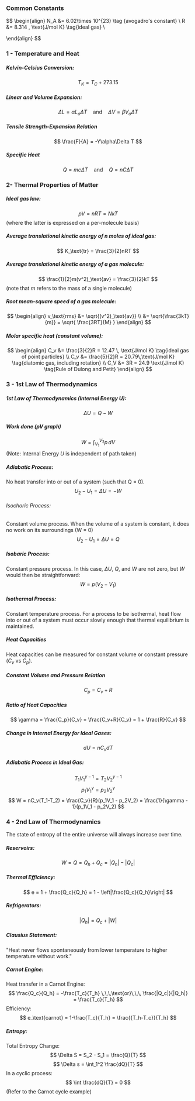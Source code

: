 ### Common Constants
$$
\begin{align}
N_A &= 6.02\times 10^{23} \tag {avogadro's constant} \\
R &= 8.314 \, \text{J/mol K} \tag{ideal gas} \\

\end{align}
$$
### 1 - Temperature and Heat
##### Kelvin-Celsius Conversion:
$$
T_K = T_C + 273.15
$$
##### Linear and Volume Expansion:
$$
\Delta L = \alpha L_o\Delta T \quad \text{and} \quad \Delta V = \beta V_o\Delta T \tag{where $3\alpha = \beta$}
$$
##### Tensile Strength-Expansion Relation
$$
\frac{F}{A} = -Y\alpha\Delta T
$$
##### Specific Heat
$$
Q = mc\Delta T \quad \text{and} \quad Q = nC\Delta T \tag{$C$ is molar specific heat}
$$

### 2- Thermal Properties of Matter
##### Ideal gas law:
$$
pV = nRT = NkT
$$
(where the latter is expressed on a per-molecule basis)

##### Average translational kinetic energy of $n$ moles of ideal gas:
$$
K_\text{tr} = \frac{3}{2}nRT
$$
##### Average translational kinetic energy of a gas molecule:
$$
\frac{1}{2}m(v^2)_\text{av} = \frac{3}{2}kT
$$
(note that $m$ refers to the mass of a single molecule)

##### Root mean-square speed of a gas molecule:
$$
\begin{align}
v_\text{rms} &= \sqrt{(v^2)_\text{av}} \\
&= \sqrt{\frac{3kT}{m}} = \sqrt{ \frac{3RT}{M} }
\end{align}
$$
##### Molar specific heat (constant volume):
$$
\begin{align}
C_v &= \frac{3}{2}R = 12.47 \, \text{J/mol K} \tag{ideal gas of point particles} \\
C_v &= \frac{5}{2}R = 20.79\,\text{J/mol K} \tag{diatomic gas, including rotation} \\
C_V &= 3R = 24.9 \text{J/mol K} \tag{Rule of Dulong and Petit}
\end{align}
$$
### 3 - 1st Law of Thermodynamics
##### 1st Law of Thermodynamics (Internal Energy $U$):
$$
\Delta U = Q-W
$$
##### Work done (pV graph)
$$
W = \int_{V_1}^{V_2} p \, dV \tag{or area under the pV curve}
$$
(Note: Internal Energy $U$ is independent of path taken)

##### Adiabatic Process:
No heat transfer into or out of a system (such that Q = 0).
$$
U_2 - U_1 = \Delta U = -W
$$
###### Isochoric Process:
Constant volume process.
When the volume of a system is constant, it does no work on its surroundings (W = 0)
$$
U_2 - U_1 = \Delta U = Q
$$

##### Isobaric Process:
Constant pressure process.
In this case, $\Delta U$, $Q$, and $W$ are not zero, but $W$ would then be straightforward:
$$
W = p(V_2-V_1)
$$

##### Isothermal Process:
Constant temperature process.
For a process to be isothermal, heat flow into or out of a system must occur slowly enough that thermal equilibrium is maintained.

##### Heat Capacities
Heat capacities can be measured for constant volume or constant pressure ($C_v$ vs $C_p$).

##### Constant Volume and Pressure Relation
$$
C_p = C_v + R
$$
##### Ratio of Heat Capacities
$$
\gamma = \frac{C_p}{C_v} = \frac{C_v+R}{C_v} = 1 + \frac{R}{C_v}
$$
##### Change in Internal Energy for Ideal Gases:
$$
dU = nC_vdT
$$
##### Adiabatic Process in Ideal Gas:
$$
T_1V_1^{\gamma-1} = T_2V_2^{\gamma-1}
$$
$$
p_1V_1^\gamma = p_2V_2^\gamma
$$
$$
W = nC_v(T_1-T_2) = \frac{C_v}{R}(p_1V_1 - p_2V_2) = \frac{1}{\gamma - 1}(p_1V_1 - p_2V_2)
$$
### 4 - 2nd Law of Thermodynamics
The state of entropy of the entire universe will always increase over time.

##### Reservoirs:
$$
W = Q = Q_h + Q_c = |Q_h| - |Q_c|
$$
##### Thermal Efficiency:
$$
e = 1 + \frac{Q_c}{Q_h} = 1 - \left|\frac{Q_c}{Q_h}\right|
$$

##### Refrigerators:
$$
|Q_h| = Q_c + |W|
$$
##### Clausius Statement:
"Heat never flows spontaneously from lower temperature to higher temperature without work."

##### Carnot Engine:
Heat transfer in a Carnot Engine:
$$
\frac{Q_c}{Q_h} = -\frac{T_c}{T_h} \,\,\,\text{or}\,\,\, \frac{|Q_c|}{|Q_h|} = \frac{T_c}{T_h}
$$
Efficiency:
$$
e_\text{carnot} = 1-\frac{T_c}{T_h} = \frac{{T_h-T_c}}{T_h}
$$
##### Entropy:
Total Entropy Change:
$$
\Delta S = S_2 - S_1 = \frac{Q}{T}
$$
$$
\Delta s = \int_1^2 \frac{dQ}{T}
$$
In a cyclic process:
$$
\int \frac{dQ}{T} = 0
$$
(Refer to the Carnot cycle example)
